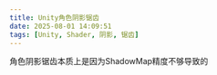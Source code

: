 ```yaml
---
title: Unity角色阴影锯齿
date: 2025-08-01 14:09:51
tags: [Unity, Shader, 阴影, 锯齿]
---
```



角色阴影锯齿本质上是因为ShadowMap精度不够导致的
